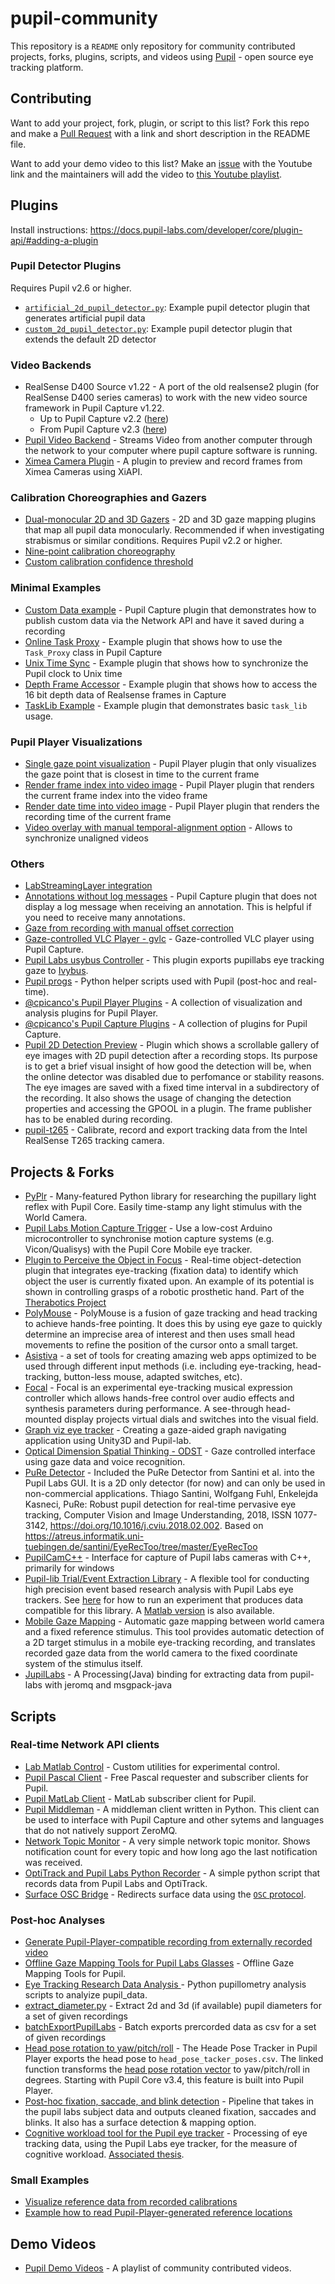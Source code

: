 # pupil-community

This repository is a `README` only repository for community contributed projects, forks, plugins, scripts, and videos using [Pupil](https://github.com/pupil-labs/pupil) - open source eye tracking platform.

## Contributing
Want to add your project, fork, plugin, or script to this list? Fork this repo and make a [Pull Request](https://github.com/pupil-labs/pupil-community/pulls) with a link and short description in the README file.

Want to add your demo video to this list? Make an [issue](https://github.com/pupil-labs/pupil-community/issues) with the Youtube link and the maintainers will add the video to [this Youtube playlist](https://www.youtube.com/watch?v=X_BalnBOcpk&list=PLi20Yl1k_57pr6zl9D6JHSrOWyLXxsTQN).


## Plugins
Install instructions: https://docs.pupil-labs.com/developer/core/plugin-api/#adding-a-plugin

### Pupil Detector Plugins
Requires Pupil v2.6 or higher.
- [`artificial_2d_pupil_detector.py`](https://gist.github.com/papr/ed35ab38b80658594da2ab8660f1697c): Example pupil detector plugin that generates artificial pupil data
- [`custom_2d_pupil_detector.py`](https://gist.github.com/papr/b938ddc6315525d0f03da3668568e75c): Example pupil detector plugin that extends the default 2D detector

### Video Backends
- RealSense D400 Source v1.22 - A port of the old realsense2 plugin (for RealSense D400 series cameras) to work with the new video source framework in Pupil Capture v1.22.
    - Up to Pupil Capture v2.2 ([here](https://gist.github.com/pfaion/080ef0d5bc3c556dd0c3cccf93ac2d11))
    - From Pupil Capture v2.3 ([here](https://gist.github.com/romanroibu/c10634d150996b3c96be4cf90dd6fe29))
- [Pupil Video Backend](https://github.com/Lifestohack/pupil-video-backend) - Streams Video from another computer through the network to your computer where pupil capture software is running.
- [Ximea Camera Plugin](https://github.com/vdutell/PupilXimea) - A plugin to preview and record frames from Ximea Cameras using XiAPI.

### Calibration Choreographies and Gazers
- [Dual-monocular 2D and 3D Gazers](https://gist.github.com/papr/5e1f0fc9ef464691588b3f3e0e95f350) - 2D and 3D gaze mapping plugins that map all pupil data monocularly. Recommended if when investigating strabismus or similar conditions. Requires Pupil v2.2 or higher.
- [Nine-point calibration choreography](https://gist.github.com/papr/339dcb08caef45d3798a68aa4e619269)
- [Custom calibration confidence threshold](https://gist.github.com/papr/04b9e4b9c1758c3701bf260dfa67f83f)

### Minimal Examples
- [Custom Data example](https://gist.github.com/papr/079a520a1f2a31b1b73963feb7037995) - Pupil Capture plugin that demonstrates how to publish custom data via the Network API and have it saved during a recording
- [Online Task Proxy](https://gist.github.com/papr/0eaba2bc70755ffb1ad05385a3458a07) - Example plugin that shows how to use the `Task_Proxy` class in Pupil Capture
- [Unix Time Sync](https://gist.github.com/papr/87c4ab1f3b533510c4585fee6c8dd430) - Example plugin that shows how to synchronize the Pupil clock to Unix time
- [Depth Frame Accessor](https://gist.github.com/papr/0f13943e2aebd768ab6b1508d466caae) - Example plugin that shows how to access the 16 bit depth data of Realsense frames in Capture
- [TaskLib Example](https://gist.github.com/ckbaumann/c21501ce28c4ba3cdd7bdf19fabb6d09) - Example plugin that demonstrates basic `task_lib` usage.

### Pupil Player Visualizations
- [Single gaze point visualization](https://gist.github.com/papr/d364b379b1b311fdd185bc383f43ef95) - Pupil Player plugin that only visualizes the gaze point that is closest in time to the current frame
- [Render frame index into video image](https://gist.github.com/papr/c123d1ef1009126248713f302cd9fac3) - Pupil Player plugin that renders the current frame index into the video frame
- [Render date time into video image](https://gist.github.com/papr/7d84267e9e1284b5763ac3afb1732494) - Pupil Player plugin that renders the recording time of the current frame
- [Video overlay with manual temporal-alignment option](https://gist.github.com/papr/ad8298ccd1c955dfafb21c3cbce130c8) - Allows to synchronize unaligned videos

### Others
- [LabStreamingLayer integration](https://github.com/labstreaminglayer/App-PupilLabs/)
- [Annotations without log messages](https://gist.github.com/papr/7b940b2c02e05135f59d599a6a90c5f6) - Pupil Capture plugin that does not display a log message when receiving an annotation. This is helpful if you need to receive many annotations.
- [Gaze from recording with manual offset correction](https://gist.github.com/papr/d3ec18dd40899353bb52b506e3cfb433)
- [Gaze-controlled VLC Player - gvlc](https://github.com/MPIK-COMMS/gcvlc) - Gaze-controlled VLC player using Pupil Capture.
- [Pupil Labs usybus Controller](https://github.com/Lahorde/pupil-labs-usybus-controller) - This plugin exports pupillabs eye tracking gaze to [Ivybus](http://www.eei.cena.fr/products/ivy/).
- [Pupil progs](https://github.com/SGBon/pupil-progs) - Python helper scripts used with Pupil (post-hoc and real-time).
- [@cpicanco's Pupil Player Plugins](https://github.com/cpicanco/player_plugins) - A collection of visualization and analysis plugins for Pupil Player.
- [@cpicanco's Pupil Capture Plugins](https://github.com/cpicanco/capture_plugins) - A collection of plugins for Pupil Capture.
- [Pupil 2D Detection Preview](https://github.com/Christopher22/pupil_preview) - Plugin which shows a scrollable gallery of eye images with 2D pupil detection after a recording stops. Its purpose is to get a brief visual insight of how good the detection will be, when the online detector was disabled due to perfomance or stability reasons. The eye images are saved with a fixed time interval in a subdirectory of the recording. It also shows the usage of changing the detection properties and accessing the GPOOL in a plugin. The frame publisher has to be enabled during recording.
- [pupil-t265](https://github.com/vedb/pupil-t265 "pupil-t265") - Calibrate, record and export tracking data from the Intel RealSense T265 tracking camera.

## Projects & Forks
- [PyPlr](https://github.com/PyPlr/cvd_pupillometry) - Many-featured Python library for researching the pupillary light reflex with Pupil Core. Easily time-stamp any light stimulus with the World Camera. 
- [Pupil Labs Motion Capture Trigger](https://github.com/N-M-T/Pupil-Labs-Mocap-Trigger) - Use a low-cost Arduino microcontroller to synchronise motion capture systems (e.g. Vicon/Qualisys) with the Pupil Core Mobile eye tracker.
- [Plugin to Perceive the Object in Focus](https://github.com/jesseweisberg/pupil) - Real-time object-detection plugin that integrates eye-tracking (fixation data) to identify which object the user is currently fixated upon. An example of its potential is shown in controlling grasps of a robotic prosthetic hand. Part of the [Therabotics Project](https://www.jesseweisberg.com/therabotics/)
- [PolyMouse](https://github.com/trishume/PolyMouse) - PolyMouse is a fusion of gaze tracking and head tracking to achieve hands-free pointing. It does this by using eye gaze to quickly determine an imprecise area of interest and then uses small head movements to refine the position of the cursor onto a small target.
- [Asistiva](https://github.com/hookdump/asistiva) - a set of tools for creating amazing web apps optimized to be used through different input methods (i.e. including eye-tracking, head-tracking, button-less mouse, adapted switches, etc).
- [Focal](http://stewartgreenhill.com/articles/focal/) - Focal is an experimental eye-tracking musical expression controller which allows hands-free control over audio effects and synthesis parameters during performance. A see-through head-mounted display projects virtual dials and switches into the visual field.
- [Graph viz eye tracker](https://github.com/Saftophobia/graph-viz-eye-tracker) - Creating a gaze-aided graph navigating application using Unity3D and Pupil-lab.
- [Optical Dimension Spatial Thinking - ODST](https://github.com/Ruzzy77/ODST) - Gaze controlled interface using gaze data and voice recognition.
- [PuRe Detector](https://github.com/mattem86/pupil/tree/PuRe-Detector) - Included the PuRe Detector from Santini et al. into the Pupil Labs GUI. It is a 2D only detector (for now) and can only be used in non-commercial applications. Thiago Santini, Wolfgang Fuhl, Enkelejda Kasneci, PuRe: Robust pupil detection for real-time pervasive eye tracking, Computer Vision and Image Understanding, 2018, ISSN 1077-3142, https://doi.org/10.1016/j.cviu.2018.02.002. Based on https://atreus.informatik.uni-tuebingen.de/santini/EyeRecToo/tree/master/EyeRecToo
- [PupilCamC++](https://github.com/themrx/PupilCapture) - Interface for capture of Pupil labs cameras with C++, primarily for windows
- [Pupil-lib Trial/Event Extraction Library](https://github.com/gmierz/pupil-lib-python) - A flexible tool for conducting high precision event based research analysis with Pupil Labs eye trackers. See [here](https://github.com/gmierz/pupil-lib-python/blob/master/README.md#running-a-compatible-experiment) for how to run an experiment that produces data compatible for this library. A [Matlab version](https://github.com/gmierz/pupil-lib) is also available.
- [Mobile Gaze Mapping](https://github.com/jeffmacinnes/mobileGazeMapping) - Automatic gaze mapping between world camera and a fixed reference stimulus. This tool provides automatic detection of a 2D target stimulus in a mobile eye-tracking recording, and translates recorded gaze data from the world camera to the fixed coordinate system of the stimulus itself. 
- [JupilLabs](https://github.com/auejin/JupilLabs) - A Processing(Java) binding for extracting data from pupil-labs with jeromq and msgpack-java

## Scripts
### Real-time Network API clients
- [Lab Matlab Control](https://github.com/TheGoldLab/Lab-Matlab-Control/tree/62d56585ef2fda3c17045dfcdc69e159eb317a38) - Custom utilities for experimental control.
- [Pupil Pascal Client](https://github.com/cpicanco/pupil-fpc) - Free Pascal requester and subscriber clients for Pupil.
- [Pupil MatLab Client](https://github.com/matiarj/pupil-helpers/tree/matlabAddV2/pupil_remote/Matlab_Python) - MatLab subscriber client for Pupil.
- [Pupil Middleman](https://github.com/mtaung/pupil_middleman#pupil-middleman) - A middleman client written in Python. This client can be used to interface with Pupil Capture and other sytems and languages that do not natively support ZeroMQ. 
- [Network Topic Monitor](https://nbviewer.jupyter.org/gist/pfaion/115e13e822b308f0896b59bc7971d676) - A very simple network topic monitor. Shows notification count for every topic and how long ago the last notification was received.
- [OptiTrack and Pupil Labs Python Recorder](https://github.com/mdfeist/OptiTrack-and-Pupil-Labs-Python-Recorder) - A simple python script that records data from Pupil Labs and OptiTrack.
- [Surface OSC Bridge](https://github.com/papr/pupil-helpers/tree/oscbridge/pupil_remote/OSC_Python) - Redirects
surface data using the [`OSC` protocol](http://opensoundcontrol.org/introduction-osc).

### Post-hoc Analyses
- [Generate Pupil-Player-compatible recording from externally recorded video](https://gist.github.com/papr/bae0910a162edfd99d8ababaf09c643a)
- [Offline Gaze Mapping Tools for Pupil Labs Glasses](https://github.com/jeffmacinnes/pl_gazeMapping_offline) - Offline Gaze Mapping Tools for Pupil.
- [Eye Tracking Research Data Analysis ](https://github.com/qalhata/Eye-Tracking-Research-Fixation-EDA-PupilLabs-Data-) - Python pupillometry analysis scripts to analyize pupil_data. 
- [extract_diameter.py](https://gist.github.com/papr/743784a4510a95d6f462970bd1c23972) - Extract 2d and 3d (if available) pupil diameters for a set of given recordings
- [batchExportPupilLabs](https://github.com/tombullock/batchExportPupilLabs) - Batch exports prercorded data as csv for a set of given recordings
- [Head pose rotation to yaw/pitch/roll](https://gist.github.com/ChingT/3830c9c2a7ef8bc327070745bf357410) - The Heade Pose Tracker in Pupil Player exports the head pose to `head_pose_tacker_poses.csv`. The linked function transforms the [head pose rotation vector](https://docs.pupil-labs.com/core/software/pupil-player/#analysis-plugins) to yaw/pitch/roll in degrees. Starting with Pupil Core v3.4, this feature is built into Pupil Player.
- [Post-hoc fixation, saccade, and blink detection](https://github.com/teresa-canasbajo/bdd-driveratt/tree/master/eye_tracking/preprocessing) - Pipeline that takes in the pupil labs subject data and outputs cleaned fixation, saccades and blinks. It also has a surface detection & mapping option.
- [Cognitive workload tool for the Pupil eye tracker](https://github.com/pignoniG/cognitive_analysis_tool) - Processing of eye tracking data, using the Pupil Labs eye tracker, for the measure of cognitive workload. [Associated thesis](https://ntnuopen.ntnu.no/ntnu-xmlui/handle/11250/2617732).

### Small Examples
- [Visualize reference data from recorded calibrations](https://nbviewer.jupyter.org/gist/papr/ad50c1146d297deef9a1738a4731eb45)
- [Example how to read Pupil-Player-generated reference locations](https://gist.github.com/papr/655cc5f005ca032b0eb602317e89f9ba)

## Demo Videos

- [Pupil Demo Videos](https://www.youtube.com/watch?v=X_BalnBOcpk&list=PLi20Yl1k_57pr6zl9D6JHSrOWyLXxsTQN) - A playlist of community contributed videos.
